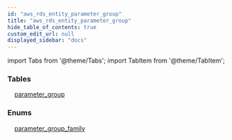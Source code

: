 ```yaml
---
id: "aws_rds_entity_parameter_group"
title: "aws_rds_entity_parameter_group"
hide_table_of_contents: true
custom_edit_url: null
displayed_sidebar: "docs"
---
```


import Tabs from '@theme/Tabs';
import TabItem from '@theme/TabItem';

<Tabs queryString="view">
  <TabItem value="components" label="Components" default>

### Tables

    [parameter_group](../../aws/tables/aws_rds_entity_parameter_group.ParameterGroup)

### Enums
    [parameter_group_family](../../aws/enums/aws_rds_entity_parameter_group.ParameterGroupFamily)

</TabItem>
  <TabItem value="code-examples" label="Code examples">

</TabItem>
</Tabs>

